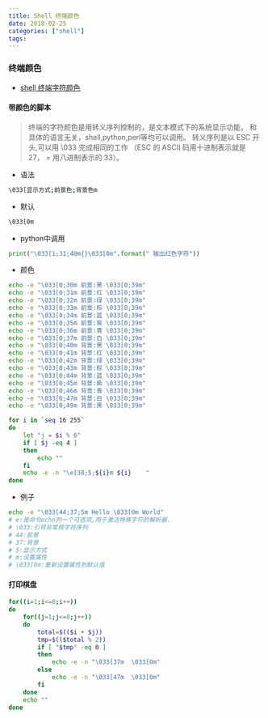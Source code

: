 ```yaml
---
title: Shell 终端颜色
date: 2018-02-25
categories: ["shell"]
tags:
---
```


### 终端颜色


* [shell 终端字符颜色](http://blog.csdn.net/zj0910/article/details/47824139)



#### 带颜色的脚本

> 终端的字符颜色是用转义序列控制的，是文本模式下的系统显示功能，
和具体的语言无关，shell,python,perl等均可以调用。
转义序列是以 ESC 开头,可以用 \033 完成相同的工作
（ESC 的 ASCII 码用十进制表示就是 27， = 用八进制表示的 33）。

* 语法
```bash
\033[显示方式;前景色;背景色m
```


* 默认
```bash
\033[0m
```


* python中调用
```python
print("\033[1;31;40m{}\033[0m".format(" 输出红色字符"))
```


* 颜色
```bash
echo -e "\033[0;30m 前景:黑 \033[0;39m"
echo -e "\033[0;31m 前景:红 \033[0;39m"
echo -e "\033[0;32m 前景:绿 \033[0;39m"
echo -e "\033[0;33m 前景:棕 \033[0;39m"
echo -e "\033[0;34m 前景:蓝 \033[0;39m"
echo -e "\033[0;35m 前景:紫 \033[0;39m"
echo -e "\033[0;36m 前景:青 \033[0;39m"
echo -e "\033[0;37m 前景:白 \033[0;39m"
echo -e "\033[0;40m 背景:黑 \033[0;39m"
echo -e "\033[0;41m 背景:红 \033[0;39m"
echo -e "\033[0;42m 背景:绿 \033[0;39m"
echo -e "\033[0;43m 背景:棕 \033[0;39m"
echo -e "\033[0;44m 背景:蓝 \033[0;39m"
echo -e "\033[0;45m 背景:紫 \033[0;39m"
echo -e "\033[0;46m 背景:青 \033[0;39m"
echo -e "\033[0;47m 背景:白 \033[0;39m"
echo -e "\033[0;49m 背景:黑 \033[0;39m"
```

```bash
for i in `seq 16 255`
do
    let "j = $i % 6"
    if [ $j -eq 4 ]
    then
        echo ""
    fi
    echo -e -n "\e[38;5;${i}m ${i}    "
done
```


* 例子
```bash
echo -e "\033[44;37;5m Hello \033[0m World"
# e:是命令echo的一个可选项,用于激活特殊字符的解析器.
# \033:引导非常规字符序列
# 44:前景
# 37:背景
# 5:显示方式
# m:设置属性
# \033[0m:重新设置属性到默认值
``` 


#### 打印棋盘

```bash
for((i=1;i<=8;i++))
do 
    for((j=1;j<=8;j++))
    do
        total=$(($i + $j))
        tmp=$(($total % 2))
        if [ "$tmp" -eq 0 ]
        then
            echo -e -n "\033[37m  \033[0m"
        else
            echo -e -n "\033[47m  \033[0m"
        fi
    done
    echo ""
done
```

